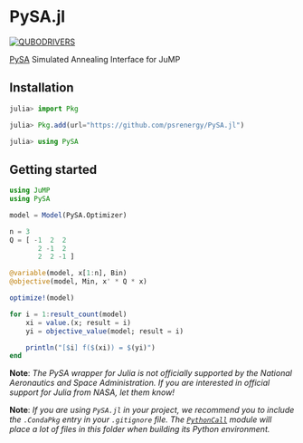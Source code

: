 # PySA.jl

[![QUBODRIVERS](https://img.shields.io/badge/Powered%20by-QUBODrivers.jl-%20%234063d8)](https://github.com/psrenergy/QUBODrivers.jl)

[PySA](https://github.com/nasa/pysa) Simulated Annealing Interface for JuMP

## Installation
```julia
julia> import Pkg

julia> Pkg.add(url="https://github.com/psrenergy/PySA.jl")

julia> using PySA
```

## Getting started
```julia
using JuMP
using PySA

model = Model(PySA.Optimizer)

n = 3
Q = [ -1  2  2
       2 -1  2
       2  2 -1 ]

@variable(model, x[1:n], Bin)
@objective(model, Min, x' * Q * x)

optimize!(model)

for i = 1:result_count(model)
    xi = value.(x; result = i)
    yi = objective_value(model; result = i)

    println("[$i] f($(xi)) = $(yi)")
end
```

**Note**: _The PySA wrapper for Julia is not officially supported by the National Aeronautics and Space Administration. If you are interested in official support for Julia from NASA, let them know!_


**Note**: _If you are using `PySA.jl` in your project, we recommend you to include the `.CondaPkg` entry in your `.gitignore` file. The [`PythonCall`](https://github.com/cjdoris/PythonCall.jl) module will place a lot of files in this folder when building its Python environment._
